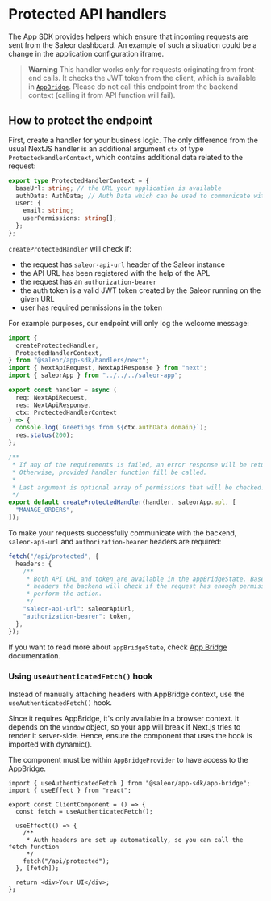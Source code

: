 # Protected API handlers

The App SDK provides helpers which ensure that incoming requests are sent from the Saleor dashboard.
An example of such a situation could be a change in the application configuration iframe.

> **Warning**
> This handler works only for requests originating from front-end calls. It checks the JWT token from the client, which is available
> in [`AppBridge`](app-bridge). Please do not call this endpoint from the backend context (calling it from API function will fail).

## How to protect the endpoint

First, create a handler for your business logic. The only difference from the usual NextJS handler is an additional argument `ctx` of type `ProtectedHandlerContext`, which contains additional data related to the request:

```typescript
export type ProtectedHandlerContext = {
  baseUrl: string; // the URL your application is available
  authData: AuthData; // Auth Data which can be used to communicate with the Saleor API
  user: {
    email: string;
    userPermissions: string[];
  };
};
```

`createProtectedHandler` will check if:

- the request has `saleor-api-url` header of the Saleor instance
- the API URL has been registered with the help of the APL
- the request has an `authorization-bearer`
- the auth token is a valid JWT token created by the Saleor running on the given URL
- user has required permissions in the token

For example purposes, our endpoint will only log the welcome message:

```typescript
import {
  createProtectedHandler,
  ProtectedHandlerContext,
} from "@saleor/app-sdk/handlers/next";
import { NextApiRequest, NextApiResponse } from "next";
import { saleorApp } from "../../../saleor-app";

export const handler = async (
  req: NextApiRequest,
  res: NextApiResponse,
  ctx: ProtectedHandlerContext
) => {
  console.log(`Greetings from ${ctx.authData.domain}`);
  res.status(200);
};

/**
 * If any of the requirements is failed, an error response will be returned.
 * Otherwise, provided handler function fill be called.
 *
 * Last argument is optional array of permissions that will be checked. If user doesn't have them, will return 401 before handler is called
 */
export default createProtectedHandler(handler, saleorApp.apl, [
  "MANAGE_ORDERS",
]);
```

To make your requests successfully communicate with the backend, `saleor-api-url` and `authorization-bearer` headers are required:

```typescript
fetch("/api/protected", {
  headers: {
    /**
     * Both API URL and token are available in the appBridgeState. Based on those
     * headers the backend will check if the request has enough permissions to
     * perform the action.
     */
    "saleor-api-url": saleorApiUrl,
    "authorization-bearer": token,
  },
});
```

If you want to read more about `appBridgeState`, check [App Bridge](./app-bridge.md) documentation.

### Using `useAuthenticatedFetch()` hook

Instead of manually attaching headers with AppBridge context, use the `useAuthenticatedFetch()` hook.

Since it requires AppBridge, it's only available in a browser context. It depends on the `window` object, so your app will break if Next.js tries to render it server-side. Hence, ensure the component that uses the hook is imported with dynamic().

The component must be within `AppBridgeProvider` to have access to the AppBridge.

```tsx
import { useAuthenticatedFetch } from "@saleor/app-sdk/app-bridge";
import { useEffect } from "react";

export const ClientComponent = () => {
  const fetch = useAuthenticatedFetch();

  useEffect(() => {
    /**
     * Auth headers are set up automatically, so you can call the fetch function
     */
    fetch("/api/protected");
  }, [fetch]);

  return <div>Your UI</div>;
};
```
